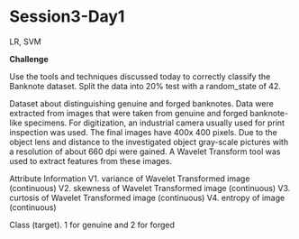 # Session3-Day1
LR, SVM

**Challenge** 

Use the tools and techniques discussed today to correctly classify the Banknote dataset. Split the data into 20% test with a random_state of 42. 

Dataset about distinguishing genuine and forged banknotes. Data were extracted from images that were taken from genuine and forged banknote-like specimens. For digitization, an industrial camera usually used for print inspection was used. The final images have 400x 400 pixels. Due to the object lens and distance to the investigated object gray-scale pictures with a resolution of about 660 dpi were gained. A Wavelet Transform tool was used to extract features from these images.

Attribute Information
V1. variance of Wavelet Transformed image (continuous)
V2. skewness of Wavelet Transformed image (continuous)
V3. curtosis of Wavelet Transformed image (continuous)
V4. entropy of image (continuous)

Class (target).  1 for genuine and 2 for forged
